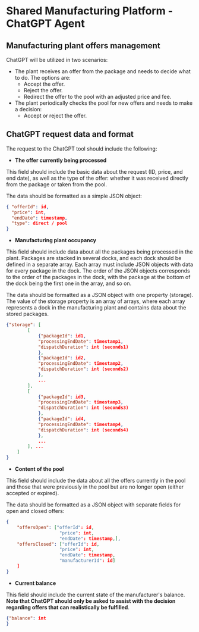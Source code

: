 # Shared Manufacturing Platform - ChatGPT Agent

## Manufacturing plant offers management

ChatGPT will be utilized in two scenarios:
* The plant receives an offer from the package and needs to decide what to do. The options are:
	* Accept the offer.
	* Reject the offer.
	* Redirect the offer to the pool with an adjusted price and fee.
* The plant periodically checks the pool for new offers and needs to make a decision:
	* Accept or reject the offer.

## ChatGPT request data and format

The request to the ChatGPT tool should include the following: 
* **The offer currently being processed**

This field should include the basic data about the request (ID, price, and end date), as well as the type of the offer: whether it was received directly from the package or taken from the pool.

The data should be formatted as a simple JSON object:
```json
{ "offerId": id,
  "price": int,
  "endDate": timestamp,
  "type": direct / pool
}
```
* **Manufacturing plant occupancy**

This field should include data about all the packages being processed in the plant. Packages are stacked in several docks, and each dock should be defined in a separate array. Each array must include JSON objects with data for every package in the dock. The order of the JSON objects corresponds to the order of the packages in the dock, with the package at the bottom of the dock being the first one in the array, and so on.

The data should be formatted as a JSON object with one property (storage). The value of the storage property is an array of arrays, where each array represents a dock in the manufacturing plant and contains data about the stored packages.
```json
{"storage": [
		[
			{"packageId": id1,
	  		"processingEndDate": timestamp1,
	  		"dispatchDuration": int (seconds1)
			}, 
			{"packageId": id2,
	  		"processingEndDate": timestamp2,
	  		"dispatchDuration": int (seconds2)
			},
			...
		], 
		[
			{"packageId": id3,
	  		"processingEndDate": timestamp3,
	  		"dispatchDuration": int (seconds3)
			}, 
			{"packageId": id4,
	  		"processingEndDate": timestamp4,
	  		"dispatchDuration": int (seconds4)
			},
			...
		], ...
   	]
}
```

* **Content of the pool**

This field should include the data about all the offers currently in the pool and those that were previously in the pool but are no longer open (either accepted or expired).

The data should be formatted as a JSON object with separate fields for open and closed offers:

```json
{
	"offersOpen": ["offerId": id,
					"price": int,
					"endDate": timestamp,], 
	"offersClosed": ["offerId": id,
					"price": int,
					"endDate": timestamp,
					"manufacturerId": id]
	]
}
```

* **Current balance**

This field should include the current state of the manufacturer's balance. **Note that ChatGPT should only be asked to assist with the decision regarding offers that can realistically be fulfilled**.
```json
{"balance": int
}
```

